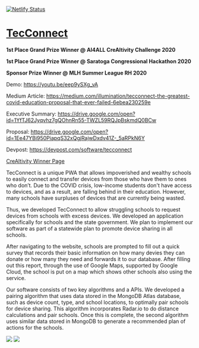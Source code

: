 [![Netlify Status](https://api.netlify.com/api/v1/badges/b1d75549-8cf3-411b-9f7c-8db5f97f0aed/deploy-status)](https://app.netlify.com/sites/brave-kirch-3db040/deploys)
# [TecConnect](https://tecconnect.tech/)

**1st Place Grand Prize Winner @ AI4ALL CreAItivity Challenge 2020**

**1st Place Grand Prize Winner @ Saratoga Congressional Hackathon 2020**

**Sponsor Prize Winner @ MLH Summer League RH 2020**

Demo: https://youtu.be/eep9ySXg_vA

Medium Article: https://medium.com/illumination/tecconnect-the-greatest-covid-education-proposal-that-ever-failed-6ebea230259e

Executive Summary: https://drive.google.com/open?id=1YfTJ62Jyqvhz7gQOhnRn55-TWZL59RQJpBskmdQ0BCw

Proposal: https://drive.google.com/open?id=1Ee47YBi950PiapqS32xQgjRajwDxdv41Z-_5aRPkN6Y

Devpost: https://devpost.com/software/tecconnect

[CreAItivity Winner Page](https://teamcreaitivity.wixsite.com/creaitivity/2020-covid-19-challenge-results)

TecConnect is a unique PWA that allows impoverished and wealthy schools to easily connect and transfer devices from those who have them to ones who don’t. Due to the COVID crisis, low-income students don't have access to devices, and as a result, are falling behind in their education. However, many schools have surpluses of devices that are currently being wasted. 

Thus, we developed TecConnect to allow struggling schools to request devices from schools with excess devices. We developed an application specifically for schools and the state government. We plan to implement our software as part of a statewide plan to promote device sharing in all schools.

After navigating to the website, schools are prompted to fill out a quick survey that records their basic information on how many devies they can donate or how many they need and forwards it to our database. After filling out this report, through the use of Google Maps, supported by Google Cloud, the school is put on a map which shows other schools also using the service.

Our software consists of two key algorithms and a APIs. We developed a pairing algorithm that uses data stored in the MongoDB Atlas database, such as device count, type, and school locations, to optimally pair schools for device sharing. This algorithm incorporates Radar.io to do distance calculations and pair schools. Once this is complete, the second algorithm uses similar data stored in MongoDB to generate a recommended plan of actions for the schools.

![](https://github.com/ayaanzhaque/TecConnect/blob/master/assets/img/creAItivityPhoto.jpg?raw=true)
![](https://github.com/ayaanzhaque/TecConnect/blob/master/assets/img/kumarCertPic.jpg?raw=true)
